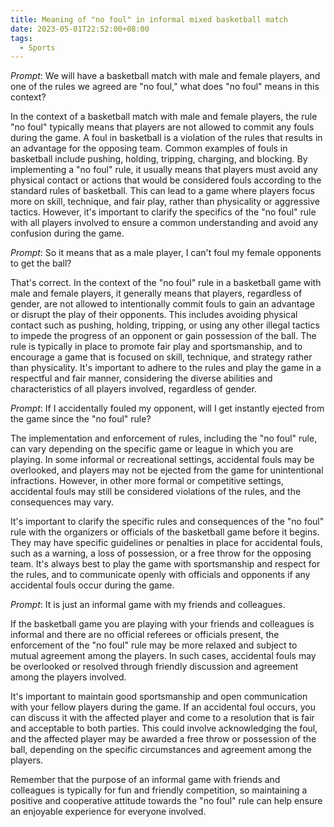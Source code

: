 ```yaml
---
title: Meaning of "no foul" in informal mixed basketball match
date: 2023-05-01T22:52:00+08:00
tags:
  - Sports
---
```

_Prompt_: 
We will have a basketball match with male and female players, and one of the rules we agreed are "no foul," what does "no foul" means in this context?

In the context of a basketball match with male and female players, the rule "no foul" typically means that players are not allowed to commit any fouls during the game. A foul in basketball is a violation of the rules that results in an advantage for the opposing team. Common examples of fouls in basketball include pushing, holding, tripping, charging, and blocking. By implementing a "no foul" rule, it usually means that players must avoid any physical contact or actions that would be considered fouls according to the standard rules of basketball. This can lead to a game where players focus more on skill, technique, and fair play, rather than physicality or aggressive tactics. However, it's important to clarify the specifics of the "no foul" rule with all players involved to ensure a common understanding and avoid any confusion during the game.

_Prompt_: 
So it means that as a male player, I can't foul my female opponents to get the ball?

That's correct. In the context of the "no foul" rule in a basketball game with male and female players, it generally means that players, regardless of gender, are not allowed to intentionally commit fouls to gain an advantage or disrupt the play of their opponents. This includes avoiding physical contact such as pushing, holding, tripping, or using any other illegal tactics to impede the progress of an opponent or gain possession of the ball. The rule is typically in place to promote fair play and sportsmanship, and to encourage a game that is focused on skill, technique, and strategy rather than physicality. It's important to adhere to the rules and play the game in a respectful and fair manner, considering the diverse abilities and characteristics of all players involved, regardless of gender.

_Prompt_: 
If I accidentally fouled my opponent, will I get instantly ejected from the game since the "no foul" rule?

The implementation and enforcement of rules, including the "no foul" rule, can vary depending on the specific game or league in which you are playing. In some informal or recreational settings, accidental fouls may be overlooked, and players may not be ejected from the game for unintentional infractions. However, in other more formal or competitive settings, accidental fouls may still be considered violations of the rules, and the consequences may vary.

It's important to clarify the specific rules and consequences of the "no foul" rule with the organizers or officials of the basketball game before it begins. They may have specific guidelines or penalties in place for accidental fouls, such as a warning, a loss of possession, or a free throw for the opposing team. It's always best to play the game with sportsmanship and respect for the rules, and to communicate openly with officials and opponents if any accidental fouls occur during the game.

_Prompt_: 
It is just an informal game with my friends and colleagues.

If the basketball game you are playing with your friends and colleagues is informal and there are no official referees or officials present, the enforcement of the "no foul" rule may be more relaxed and subject to mutual agreement among the players. In such cases, accidental fouls may be overlooked or resolved through friendly discussion and agreement among the players involved.

It's important to maintain good sportsmanship and open communication with your fellow players during the game. If an accidental foul occurs, you can discuss it with the affected player and come to a resolution that is fair and acceptable to both parties. This could involve acknowledging the foul, and the affected player may be awarded a free throw or possession of the ball, depending on the specific circumstances and agreement among the players.

Remember that the purpose of an informal game with friends and colleagues is typically for fun and friendly competition, so maintaining a positive and cooperative attitude towards the "no foul" rule can help ensure an enjoyable experience for everyone involved.